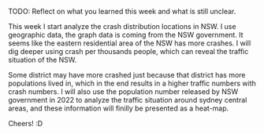 TODO: Reflect on what you learned this week and what is still unclear.

This week I start analyze the crash distribution locations in NSW. I use
geographic data, the graph data is coming from the NSW government. It seems
like the eastern residential area of the NSW has more crashes. I will dig deeper using crash per thousands people, which can reveal the traffic situation of the NSW.

Some district may have more crashed just because that district has more populations lived in, which in the end results in a higher traffic numbers with crash numbers. I will also use the population number released
by NSW government in 2022 to analyze the traffic situation around sydney central areas, and these information will finilly be presented as a heat-map.

Cheers! :D
